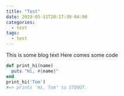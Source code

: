 ```yaml
---
title: "Test"
date: 2019-05-31T20:17:30-04:00
categories:
  - test
tags:
  - test
---
```


This is some blog text
Here comes some code

```ruby
def print_hi(name)
  puts "Hi, #{name}"
end
print_hi('Tom')
#=> prints 'Hi, Tom' to STDOUT.
```
